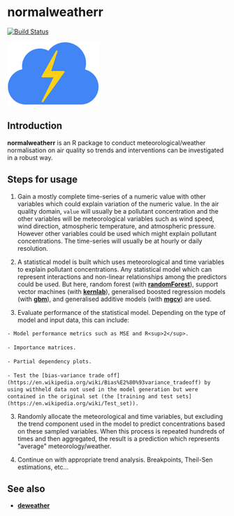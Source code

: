 # **normalweatherr**

[![Build Status](https://travis-ci.org/skgrange/normalweatherr.svg?branch=master)](https://travis-ci.org/skgrange/normalweatherr)

![](inst/extdata/images/icon_small.png)

## Introduction

**normalweatherr** is an R package to conduct meteorological/weather normalisation on air quality so trends and interventions can be investigated in a robust way. 

## Steps for usage

  1. Gain a mostly complete time-series of a numeric value with other variables which could explain variation of the numeric value. In the air quality domain, `value` will usually be a pollutant concentration and the other variables will be meteorological variables such as wind speed, wind direction, atmospheric temperature, and atmospheric pressure. However other variables could be used which might explain pollutant concentrations. The time-series will usually be at hourly or daily resolution. 

  2. A statistical model is built which uses meteorological and time variables to explain pollutant concentrations. Any statistical model which can represent interactions and non-linear relationships among the predictors could be used. But here, random forest (with [**randomForest**](https://cran.r-project.org/web/packages/randomForest/index.html)), support vector machines (with [**kernlab**](https://cran.r-project.org/web/packages/kernlab/index.html)), generalised boosted regression models (with [**gbm**](https://cran.r-project.org/web/packages/gbm/index.html)), and generalised additive models (with [**mgcv**](https://cran.r-project.org/web/packages/mgcv/index.html)) are used. 
  
  3. Evaluate performance of the statistical model. Depending on the type of model and input data, this can include:
    
    - Model performance metrics such as MSE and R<sup>2</sup>. 
    
    - Importance matrices. 
    
    - Partial dependency plots. 
    
    - Test the [bias-variance trade off](https://en.wikipedia.org/wiki/Bias%E2%80%93variance_tradeoff) by using withheld data not used in the model generation but were contained in the original set (the [training and test sets](https://en.wikipedia.org/wiki/Test_set)). 
  
  3. Randomly allocate the meteorological and time variables, but excluding the trend component used in the model to predict concentrations based on these sampled variables. When this process is repeated hundreds of times and then aggregated, the result is a prediction which represents "average" meteorology/weather.
  
  4. Continue on with appropriate trend analysis. Breakpoints, Theil-Sen estimations, etc...

## See also

  - [**deweather**](https://github.com/davidcarslaw/deweather)
